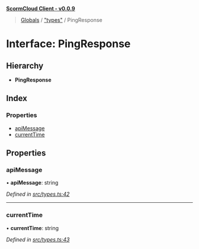 **[ScormCloud Client - v0.0.9](../README.md)**

> [Globals](../globals.md) / ["types"](../modules/_types_.md) / PingResponse

# Interface: PingResponse

## Hierarchy

- **PingResponse**

## Index

### Properties

- [apiMessage](_types_.pingresponse.md#apimessage)
- [currentTime](_types_.pingresponse.md#currenttime)

## Properties

### apiMessage

• **apiMessage**: string

_Defined in [src/types.ts:42](https://github.com/distributhor/scormcloud-client/blob/1246aed/src/types.ts#L42)_

---

### currentTime

• **currentTime**: string

_Defined in [src/types.ts:43](https://github.com/distributhor/scormcloud-client/blob/1246aed/src/types.ts#L43)_
